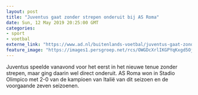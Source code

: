 ```yaml
---
layout: post
title: "Juventus gaat zonder strepen onderuit bij AS Roma"
date: Sun, 12 May 2019 20:25:00 GMT
categories: 
- sport 
- voetbal 
externe_link: "https://www.ad.nl/buitenlands-voetbal/juventus-gaat-zonder-strepen-onderuit-bij-as-roma~afbb5a731/"
feature_image: "https://images1.persgroep.net/rcs/OWGDcXrlIKGPYqKxgd5OjY8Kesg/diocontent/148144545/_fitwidth/400/?appId=21791a8992982cd8da851550a453bd7f&quality=0.7"
---
```


Juventus speelde vanavond voor het eerst in het nieuwe tenue zonder strepen, maar ging daarin wel direct onderuit. AS Roma won in Stadio Olimpico met 2-0 van de kampioen van Italië van dit seizoen en de voorgaande zeven seizoenen.
